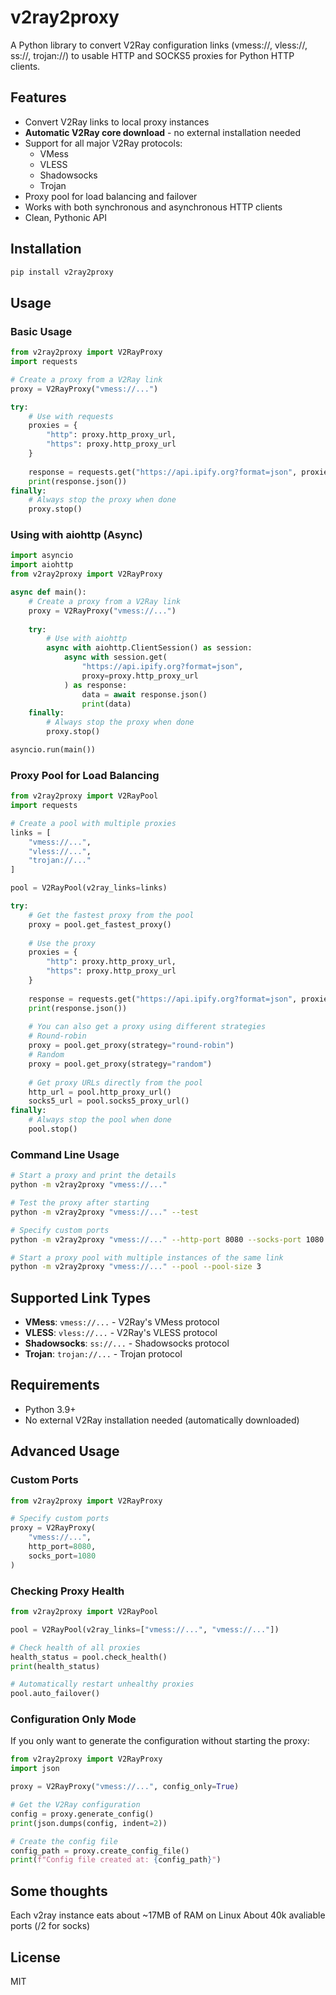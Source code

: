 # v2ray2proxy

A Python library to convert V2Ray configuration links (vmess://, vless://, ss://, trojan://) to usable HTTP and SOCKS5 proxies for Python HTTP clients.

## Features

- Convert V2Ray links to local proxy instances
- **Automatic V2Ray core download** - no external installation needed
- Support for all major V2Ray protocols:
  - VMess
  - VLESS
  - Shadowsocks
  - Trojan
- Proxy pool for load balancing and failover
- Works with both synchronous and asynchronous HTTP clients
- Clean, Pythonic API

## Installation

```bash
pip install v2ray2proxy
```

## Usage

### Basic Usage

```python
from v2ray2proxy import V2RayProxy
import requests

# Create a proxy from a V2Ray link
proxy = V2RayProxy("vmess://...")

try:
    # Use with requests
    proxies = {
        "http": proxy.http_proxy_url,
        "https": proxy.http_proxy_url
    }
    
    response = requests.get("https://api.ipify.org?format=json", proxies=proxies)
    print(response.json())
finally:
    # Always stop the proxy when done
    proxy.stop()
```

### Using with aiohttp (Async)

```python
import asyncio
import aiohttp
from v2ray2proxy import V2RayProxy

async def main():
    # Create a proxy from a V2Ray link
    proxy = V2RayProxy("vmess://...")
    
    try:
        # Use with aiohttp
        async with aiohttp.ClientSession() as session:
            async with session.get(
                "https://api.ipify.org?format=json",
                proxy=proxy.http_proxy_url
            ) as response:
                data = await response.json()
                print(data)
    finally:
        # Always stop the proxy when done
        proxy.stop()

asyncio.run(main())
```

### Proxy Pool for Load Balancing

```python
from v2ray2proxy import V2RayPool
import requests

# Create a pool with multiple proxies
links = [
    "vmess://...",
    "vless://...",
    "trojan://..."
]

pool = V2RayPool(v2ray_links=links)

try:
    # Get the fastest proxy from the pool
    proxy = pool.get_fastest_proxy()
    
    # Use the proxy
    proxies = {
        "http": proxy.http_proxy_url,
        "https": proxy.http_proxy_url
    }
    
    response = requests.get("https://api.ipify.org?format=json", proxies=proxies)
    print(response.json())
    
    # You can also get a proxy using different strategies
    # Round-robin
    proxy = pool.get_proxy(strategy="round-robin")
    # Random
    proxy = pool.get_proxy(strategy="random")
    
    # Get proxy URLs directly from the pool
    http_url = pool.http_proxy_url()
    socks5_url = pool.socks5_proxy_url()
finally:
    # Always stop the pool when done
    pool.stop()
```

### Command Line Usage

```bash
# Start a proxy and print the details
python -m v2ray2proxy "vmess://..."

# Test the proxy after starting
python -m v2ray2proxy "vmess://..." --test

# Specify custom ports
python -m v2ray2proxy "vmess://..." --http-port 8080 --socks-port 1080

# Start a proxy pool with multiple instances of the same link
python -m v2ray2proxy "vmess://..." --pool --pool-size 3
```

## Supported Link Types

- **VMess**: `vmess://...` - V2Ray's VMess protocol
- **VLESS**: `vless://...` - V2Ray's VLESS protocol
- **Shadowsocks**: `ss://...` - Shadowsocks protocol
- **Trojan**: `trojan://...` - Trojan protocol

## Requirements

- Python 3.9+
- No external V2Ray installation needed (automatically downloaded)

## Advanced Usage

### Custom Ports

```python
from v2ray2proxy import V2RayProxy

# Specify custom ports
proxy = V2RayProxy(
    "vmess://...",
    http_port=8080,
    socks_port=1080
)
```

### Checking Proxy Health

```python
from v2ray2proxy import V2RayPool

pool = V2RayPool(v2ray_links=["vmess://...", "vmess://..."])

# Check health of all proxies
health_status = pool.check_health()
print(health_status)

# Automatically restart unhealthy proxies
pool.auto_failover()
```

### Configuration Only Mode

If you only want to generate the configuration without starting the proxy:

```python
from v2ray2proxy import V2RayProxy
import json

proxy = V2RayProxy("vmess://...", config_only=True)

# Get the V2Ray configuration
config = proxy.generate_config()
print(json.dumps(config, indent=2))

# Create the config file
config_path = proxy.create_config_file()
print(f"Config file created at: {config_path}")
```

## Some thoughts

Each v2ray instance eats about ~17MB of RAM on Linux
About 40k avaliable ports (/2 for socks)

## License

MIT
